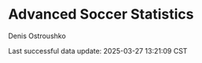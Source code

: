 # Advanced Soccer Statistics
Denis Ostroushko

<!-- gfm -->

Last successful data update: 2025-03-27 13:21:09 CST
